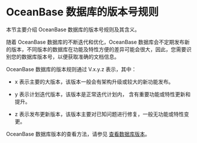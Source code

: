 OceanBase 数据库的版本号规则 
========================================

本节主要介绍 OceanBase 数据库的版本号规则及其含义。

随着 OceanBase 数据库的不断迭代和优化，OceanBase 数据库会不定期发布新的版本，不同版本的数据库在功能及特性方便的差异可能会很大，因此，您需要识别您的数据库版本号，以便获取准确的文档信息。

OceanBase 数据库的版本规则通过 V.x.y.z 表示，其中：

* x 表示主要的大版本，该版本一般会有架构升级或较大的新功能发布。

  

* y 表示计划迭代版本，该版本是正常迭代计划内， 含有重要功能或特性更新和提升。

  

* z 表示发布更新版本，该版本主要对已知问题进行修复，一般无功能或特性变更。

  




OceanBase 数据库版本的查看方法，请参见 [查看数据库版本](/zh-CN/5.administrator-guide/1.getting-started-with-database-management/4.view-your-database-version/2.view-the-database-version-1.md)。
